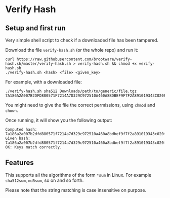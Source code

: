 # Verify Hash

## Setup and first run
Very simple shell script to check if a downloaded file has been tampered.

Download the file `verify-hash.sh` (or the whole repo) and run it:
```
curl https://raw.githubusercontent.com/brootware/verify-hash.sh/master/verify-hash.sh > verify-hash.sh && chmod +x verify-hash.sh
./verify-hash.sh <hash> <file> <given_key>
```

For example, with a downloaded file:
```
./verify-hash.sh sha512 Downloads/path/to/generic/file.tgz 7A186A2A007B2DFD880571F7214A7D329C972510A460A8BDBEF9F7F2A891019343C020F74B496A61E5AA42BC9E9A79CC99DEFE5CB3BF8B6F49C07E01B259BC6B
```

You might need to give the file the correct permissions, using `chmod` and `chown`.

Once running, it will show you the following output:
```
Computed hash: 7a186a2a007b2dfd880571f7214a7d329c972510a460a8bdbef9f7f2a891019343c020f74b496a61e5aa42bc9e9a79cc99defe5cb3bf8b6f49c07e01b259bc6b
Given hash:    7a186a2a007b2dfd880571f7214a7d329c972510a460a8bdbef9f7f2a891019343c020f74b496a61e5aa42bc9e9a79cc99defe5cb3bf8b6f49c07e01b259bc6b
OK: Keys match correctly.
```

## Features
This supports all the algorithms of the form `*sum` in Linux. For example `sha512sum`, `md5sum`, so on and so forth.

Please note that the string matching is case insensitive on purpose.
